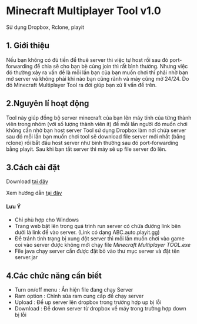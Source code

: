 # Minecraft Multiplayer Tool v1.0
Sử dụng Dropbox, Rclone, playit
## 1. Giới thiệu 
Nếu bạn không có đủ tiền để thuê server thì việc tự host rồi sau đó port-forwarding để chia sẽ cho bạn bè cùng join thì rất bình thường. Nhưng việc đó thường xảy ra vấn đề là mỗi lần bạn của bạn muốn chơi thì phải nhờ bạn mở server và không phải khi nào bạn cũng rãnh và máy cũng mở 24/24. Do đó Minecraft Multiplayer Tool ra đời giúp bạn xử lí vấn đề trên.
## 2.Nguyên lí hoạt động
Tool này giúp đồng bộ server minecraft của bạn lên máy tính của từng thành viên trong nhóm (với số lượng thành viên ít) để mỗi lần người đó muốn chơi không cần nhờ bạn host server 
Tool sử dụng Dropbox làm nơi chứa server sau đó mỗi lần bạn muốn chơi tool sẽ download file server mới nhất (bằng rclone) rồi bắt đầu host server như bình thường sau đó port-forwarding bằng playit. Sau khi bạn tắt server thì máy sẽ up file server đó lên.
## 3.Cách cài đặt
Download [tại đây](https://drive.google.com/file/d/1aymVv3_8iVDseuyQI7bzpgQSF6G9m-Hd/view?usp=sharing "tại đây")

Xem hướng dẫn [tại đây](https://drive.google.com/file/d/1O2GCD0swAhA2l5zxMNjDMDK9quAMZxJu/view?usp=sharing "tại đây")
#### Lưu Ý 
- Chỉ phù hợp cho Windows
- Trang web bật lên trong quá trình run server có chứa đường link bên dưới là link để vào server. (Link có dạng ABC.auto.playit.gg)
- Để tránh tình trạng bị xung đột server thì mỗi lần muốn chơi vào game coi vào server được không mới chạy file *Minecraft Multiplayer TOOL.exe*
- File java chạy server cần được đặt bỏ vào thư mục server và đặt tên server.jar

## 4.Các chức năng cần biết
- Turn on/off menu : Ẩn hiện file đang chạy Server 
- Ram option : Chỉnh sửa ram cung cấp để chạy server
- Upload : Để up server lên dropbox trong trường hợp up bị lỗi
- Download : Để down server từ dropbox về máy trong trường hợp down bị lỗi
